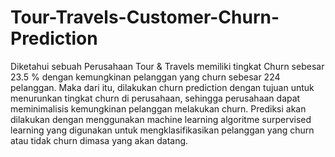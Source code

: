 # Tour-Travels-Customer-Churn-Prediction
Diketahui sebuah Perusahaan Tour &amp; Travels memiliki tingkat Churn sebesar 23.5 % dengan kemungkinan pelanggan yang churn sebesar 224 pelanggan. Maka dari itu, dilakukan churn prediction dengan tujuan untuk menurunkan tingkat churn di perusahaan, sehingga perusahaan dapat meminimalisis kemungkinan pelanggan melakukan churn. Prediksi akan dilakukan dengan menggunakan machine learning algoritme surpervised learning yang digunakan untuk mengklasifikasikan pelanggan yang churn atau tidak churn dimasa yang akan datang.
